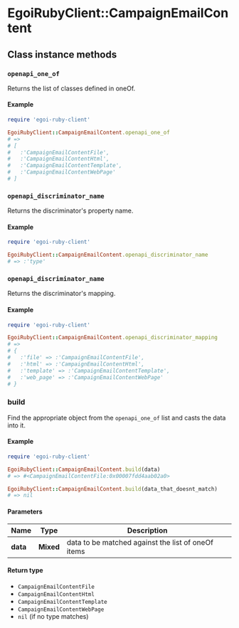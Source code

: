 # EgoiRubyClient::CampaignEmailContent

## Class instance methods

### `openapi_one_of`

Returns the list of classes defined in oneOf.

#### Example

```ruby
require 'egoi-ruby-client'

EgoiRubyClient::CampaignEmailContent.openapi_one_of
# =>
# [
#   :'CampaignEmailContentFile',
#   :'CampaignEmailContentHtml',
#   :'CampaignEmailContentTemplate',
#   :'CampaignEmailContentWebPage'
# ]
```

### `openapi_discriminator_name`

Returns the discriminator's property name.

#### Example

```ruby
require 'egoi-ruby-client'

EgoiRubyClient::CampaignEmailContent.openapi_discriminator_name
# => :'type'
```

### `openapi_discriminator_name`

Returns the discriminator's mapping.

#### Example

```ruby
require 'egoi-ruby-client'

EgoiRubyClient::CampaignEmailContent.openapi_discriminator_mapping
# =>
# {
#   :'file' => :'CampaignEmailContentFile',
#   :'html' => :'CampaignEmailContentHtml',
#   :'template' => :'CampaignEmailContentTemplate',
#   :'web_page' => :'CampaignEmailContentWebPage'
# }
```

### build

Find the appropriate object from the `openapi_one_of` list and casts the data into it.

#### Example

```ruby
require 'egoi-ruby-client'

EgoiRubyClient::CampaignEmailContent.build(data)
# => #<CampaignEmailContentFile:0x00007fdd4aab02a0>

EgoiRubyClient::CampaignEmailContent.build(data_that_doesnt_match)
# => nil
```

#### Parameters

| Name | Type | Description |
| ---- | ---- | ----------- |
| **data** | **Mixed** | data to be matched against the list of oneOf items |

#### Return type

- `CampaignEmailContentFile`
- `CampaignEmailContentHtml`
- `CampaignEmailContentTemplate`
- `CampaignEmailContentWebPage`
- `nil` (if no type matches)

